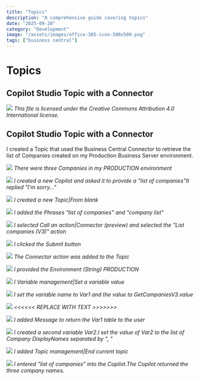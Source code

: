 ```yaml
---
title: "Topics"
description: "A comprehensive guide covering topics"
date: "2025-09-20"
category: "Development"
image: "/assets/images/office-365-icon-500x500.png"
tags: ["business central"]
---
```


# Topics

## Copilot Studio Topic with a Connector

![](/assets/images/topics/office-365-icon-500x500.png)
*This file is licensed under the Creative Commons Attribution 4.0 International license.*


## Copilot Studio Topic with a Connector

I created a Topic that used the Business Central Connector to retrieve the list of Companies created on my Production Business Server environment.

![](/assets/images/topics/screenshot-2024-02-25-at-3.54.16-pm-1836x788.png)
*There were three Companies in my PRODUCTION environment*

![](/assets/images/topics/screenshot-2024-02-25-at-3.54.57-pm-1836x1152.png)
*I created a new Copilot and asked it to provide a "list of companies"It replied "I'm sorry..."*

![](/assets/images/topics/screenshot-2024-02-25-at-3.55.11-pm-1836x493.png)
*I created a new Topic|From blank*

![](/assets/images/topics/screenshot-2024-02-25-at-3.55.51-pm-1836x827.png)
*I added the Phrases "list of companies" and "company list"*

![](/assets/images/topics/screenshot-2024-02-25-at-3.57.20-pm-1836x1038.png)
*I selected Call an action|Connector (preview) and selected the "List companies (V3)" action*

![](/assets/images/topics/screenshot-2024-02-25-at-3.57.32-pm-1836x1043.png)
*I clicked the Submit button*

![](/assets/images/topics/screenshot-2024-02-25-at-3.57.55-pm-1836x1037.png)
*The Connector action was added to the Topic*

![](/assets/images/topics/screenshot-2024-02-25-at-3.58.07-pm-1836x352.png)
*I provided the Environment (String) PRODUCTION*

![](/assets/images/topics/screenshot-2024-02-25-at-3.58.24-pm-1836x1039.png)
*I Variable management|Set a variable value*

![](/assets/images/topics/screenshot-2024-02-25-at-3.58.55-pm-1836x607.png)
*I set the variable name to Var1 and the value to GetCompaniesV3.value*

![](/assets/images/topics/screenshot-2024-02-25-at-3.59.36-pm-1836x1040.png)
*<<<<<< REPLACE WITH TEXT >>>>>>>*

![](/assets/images/topics/screenshot-2024-02-25-at-4.00.06-pm-1836x1039.png)
*I added Message to return the Var1 table to the user*

![](/assets/images/topics/screenshot-2024-02-25-at-4.01.17-pm-1836x1039.png)
*I created a second variable Var2.I set the value of Var2 to the list of Company DisplayNames separated by ", "*

![](/assets/images/topics/screenshot-2024-02-25-at-4.02.52-pm-1836x1040.png)
*I added Topic management|End current topic*

![](/assets/images/topics/screenshot-2024-02-25-at-4.03.47-pm-1836x1040.png)
*I entered "list of companies" into the Copilot.The Copilot returned the three company names.*
